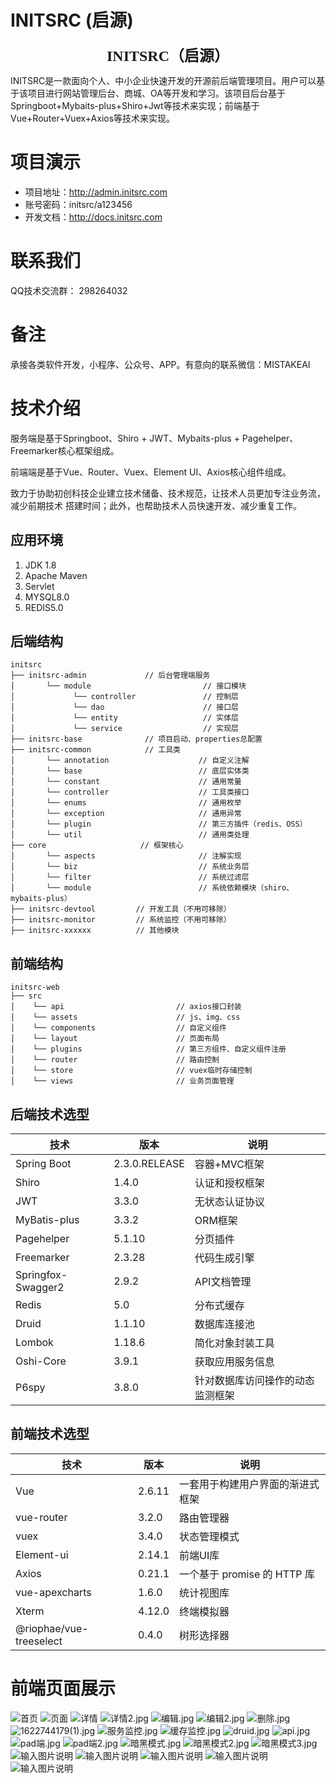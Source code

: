# INITSRC (启源)

**<center><font size=5 face="黑体">INITSRC（启源）</font></center>**

INITSRC是一款面向个人、中小企业快速开发的开源前后端管理项目。用户可以基于该项目进行网站管理后台、商城、OA等开发和学习。该项目后台基于Springboot+Mybaits-plus+Shiro+Jwt等技术来实现；前端基于Vue+Router+Vuex+Axios等技术来实现。

# 项目演示

- 项目地址：http://admin.initsrc.com
- 账号密码：initsrc/a123456
- 开发文档：http://docs.initsrc.com

# 联系我们

QQ技术交流群： 298264032

# 备注

承接各类软件开发，小程序、公众号、APP。有意向的联系微信：MISTAKEAI


# 技术介绍


服务端是基于Springboot、Shiro + JWT、Mybaits-plus + Pagehelper、Freemarker核心框架组成。

前端端是基于Vue、Router、Vuex、Element UI、Axios核心组件组成。

致力于协助初创科技企业建立技术储备、技术规范，让技术人员更加专注业务流，减少前期技术
搭建时间；此外，也帮助技术人员快速开发、减少重复工作。

## 应用环境

1. JDK 1.8
2. Apache Maven
3. Servlet 
4. MYSQL8.0
5. REDIS5.0

## 后端结构


```
initsrc    
├── initsrc-admin             // 后台管理端服务
│       └── module                         // 接口模块
│             └── controller               // 控制层
│             └── dao                      // 接口层
│             └── entity                   // 实体层
│             └── service                  // 实现层
├── initsrc-base              // 项目启动、properties总配置
├── initsrc-common            // 工具类
│       └── annotation                    // 自定义注解
│       └── base                          // 底层实体类
│       └── constant                      // 通用常量
│       └── controller                    // 工具类接口
│       └── enums                         // 通用枚举
│       └── exception                     // 通用异常
│       └── plugin                        // 第三方插件（redis、OSS）
│       └── util                          // 通用类处理
├── core                     // 框架核心
│       └── aspects                       // 注解实现
│       └── biz                           // 系统业务层
│       └── filter                        // 系统过滤层
│       └── module                        // 系统依赖模块（shiro、mybaits-plus）
├── initsrc-devtool         // 开发工具（不用可移除）
├── initsrc-monitor         // 系统监控（不用可移除）
├── initsrc-xxxxxx          // 其他模块
```

## 前端结构


```
initsrc-web    
├── src           
│    └── api                         // axios接口封装
│    └── assets                      // js、img、css
│    └── components                  // 自定义组件
│    └── layout                      // 页面布局
│    └── plugins                     // 第三方组件、自定义组件注册
│    └── router                      // 路由控制
│    └── store                       // vuex临时存储控制
│    └── views                       // 业务页面管理
```


## 后端技术选型

技术 | 版本 | 说明
---|---|---
Spring Boot	 | 2.3.0.RELEASE | 容器+MVC框架
Shiro | 1.4.0  | 认证和授权框架
JWT | 3.3.0 | 无状态认证协议
MyBatis-plus | 3.3.2 | ORM框架
Pagehelper | 5.1.10  | 分页插件
Freemarker | 2.3.28  | 代码生成引擎
Springfox-Swagger2	 | 2.9.2 | API文档管理
Redis | 5.0 | 分布式缓存
Druid | 1.1.10 | 数据库连接池
Lombok | 1.18.6	| 简化对象封装工具
Oshi-Core | 3.9.1 | 获取应用服务信息
P6spy | 3.8.0   | 针对数据库访问操作的动态监测框架


## 前端技术选型

技术 | 版本 | 说明
---|---|---
Vue	 | 2.6.11 | 一套用于构建用户界面的渐进式框架
vue-router | 3.2.0  | 路由管理器
vuex | 3.4.0 | 状态管理模式
Element-ui | 2.14.1 | 前端UI库
Axios | 0.21.1 | 一个基于 promise 的 HTTP 库
vue-apexcharts | 1.6.0 | 统计视图库
Xterm | 4.12.0 | 终端模拟器
@riophae/vue-treeselect | 0.4.0 | 树形选择器

# 前端页面展示

![首页](https://initsrc.oss-cn-hangzhou.aliyuncs.com/%E9%A6%96%E9%A1%B5.jpg "首页")
![页面](https://initsrc.oss-cn-hangzhou.aliyuncs.com/%E9%A1%B5%E9%9D%A2.jpg "页面")
![详情](https://initsrc.oss-cn-hangzhou.aliyuncs.com/%E8%AF%A6%E6%83%85.jpg)
![详情2.jpg](https://initsrc.oss-cn-hangzhou.aliyuncs.com/%E8%AF%A6%E6%83%852.jpg "页面1")
![编辑.jpg](https://initsrc.oss-cn-hangzhou.aliyuncs.com/%E7%BC%96%E8%BE%91.jpg "页面2")
![编辑2.jpg](https://initsrc.oss-cn-hangzhou.aliyuncs.com/%E7%BC%96%E8%BE%912.jpg "页面3")
![删除.jpg](https://initsrc.oss-cn-hangzhou.aliyuncs.com/%E5%88%A0%E9%99%A4.jpg "页面")
![1622744179(1).jpg](https://initsrc.oss-cn-hangzhou.aliyuncs.com/1622744179%281%29.jpg "页面4")
![服务监控.jpg](https://initsrc.oss-cn-hangzhou.aliyuncs.com/%E6%9C%8D%E5%8A%A1%E7%9B%91%E6%8E%A7.jpg "页面5")
![缓存监控.jpg](https://initsrc.oss-cn-hangzhou.aliyuncs.com/%E7%BC%93%E5%AD%98%E7%9B%91%E6%8E%A7.jpg "页面6")
![druid.jpg](https://initsrc.oss-cn-hangzhou.aliyuncs.com/druid.jpg "页面7")
![api.jpg](https://initsrc.oss-cn-hangzhou.aliyuncs.com/api.jpg "页面8")
![pad端.jpg](https://initsrc.oss-cn-hangzhou.aliyuncs.com/pad%E7%AB%AF.jpg "页面9")
![pad端2.jpg](https://initsrc.oss-cn-hangzhou.aliyuncs.com/pad%E7%AB%AF2.jpg "页面12")
![暗黑模式.jpg](https://initsrc.oss-cn-hangzhou.aliyuncs.com/%E6%9A%97%E9%BB%91%E6%A8%A1%E5%BC%8F.jpg "页面11")
![暗黑模式2.jpg](https://initsrc.oss-cn-hangzhou.aliyuncs.com/%E6%9A%97%E9%BB%91%E6%A8%A1%E5%BC%8F2.jpg "页面12")
![暗黑模式3.jpg](https://initsrc.oss-cn-hangzhou.aliyuncs.com/%E6%9A%97%E9%BB%91%E6%A8%A1%E5%BC%8F3.jpg "页面13")
![输入图片说明](https://initsrc.oss-cn-hangzhou.aliyuncs.com/%E7%A7%BB%E5%8A%A8%E7%AB%AF.jpg "在这里输入图片标题")
![输入图片说明](https://initsrc.oss-cn-hangzhou.aliyuncs.com/%E7%A7%BB%E5%8A%A8%E7%AB%AF2.jpg "在这里输入图片标题")
![输入图片说明](https://initsrc.oss-cn-hangzhou.aliyuncs.com/%E7%A7%BB%E5%8A%A8%E7%AB%AF3.jpg "在这里输入图片标题")
![输入图片说明](https://initsrc.oss-cn-hangzhou.aliyuncs.com/%E7%A7%BB%E5%8A%A8%E7%AB%AF4.jpg "在这里输入图片标题")
![输入图片说明](https://initsrc.oss-cn-hangzhou.aliyuncs.com/%E7%A7%BB%E5%8A%A8%E7%AB%AF5.jpg "在这里输入图片标题")
